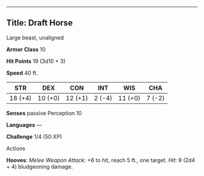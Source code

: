 -------------------------
Title: Draft Horse
-------------------------


Large beast, unaligned

**Armor Class** 10

**Hit Points** 19 (3d10 + 3)

**Speed** 40 ft.

| STR    | DEX     | CON     | INT     | WIS     | CHA
|---------| -------- |--------- |--------- |---------| --------
| 18 (+4)   | 10 (+0)   | 12 (+1)   | 2 (-4)   | 11 (+0)   | 7 (-2)

**Senses** passive Perception 10

**Languages** —

**Challenge** 1/4 (50 XP)


Actions

**Hooves**: *Melee Weapon Attack*: +6 to hit, reach 5 ft.,
one target. *Hit*: 9 (2d4 + 4) bludgeoning damage.

